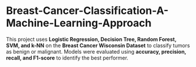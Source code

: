 # Breast-Cancer-Classification-A-Machine-Learning-Approach
This project uses **Logistic Regression, Decision Tree, Random Forest, SVM, and k-NN** on the **Breast Cancer Wisconsin Dataset** to classify tumors as benign or malignant. Models were evaluated using **accuracy, precision, recall, and F1-score** to identify the best performer.
